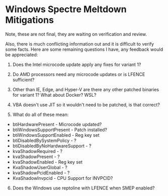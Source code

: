 # Windows Spectre Meltdown Mitigations

Note, these are not final, they are waiting on verification and review. 

Also, there is much conflicting information out and it is difficult to verify some facts. Here are some remaining questions I have, any feedback would be appreciated:

1. Does the Intel microcode update apply any fixes for variant 1?

2. Do AMD processors need any microcode updates or is LFENCE sufficient?

3. Other than IE, Edge, and Hyper-V are there any other patched binaries for variant 1? What about Docker? WSL?

4. VBA doesn't use JIT so it wouldn't need to be patched, is that correct?

5. What do all of these mean:

* btiHardwarePresent - Microcode updated?
* btiWindowsSupportPresent - Patch installed?
* btiWindowsSupportEnabled - Reg key set
* btiDisabledBySystemPolicy - ?
* btiDisabledByNoHardwareSupport - ?
* kvaShadowRequired - ?
* kvaShadowPresent - ?          
* kvaShadowEnabled - Reg key set           
* KvaShadowUserGlobal - ? 
* kvaShadowPcidEnabled - ?        
* KvaShadowInvpcid - CPU Support for INVPCID?

6. Does the Windows use reptoline with LFENCE when SMEP enabled?

